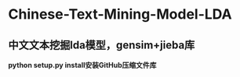 # Chinese-Text-Mining-Model-LDA
## 中文文本挖掘lda模型，gensim+jieba库


**python setup.py install安装GitHub压缩文件库**
